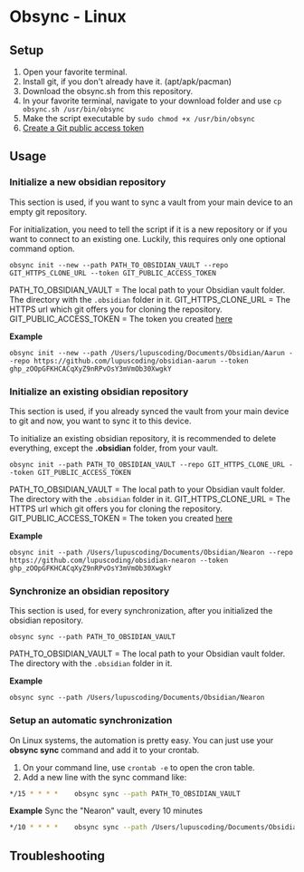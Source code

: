 # Obsync - Linux

## Setup

1. Open your favorite terminal.
2. Install git, if you don't already have it. (apt/apk/pacman)
3. Download the obsync.sh from this repository.
4. In your favorite terminal, navigate to your download folder and use `cp obsync.sh /usr/bin/obsync`
5. Make the script executable by `sudo chmod +x /usr/bin/obsync`
6. [Create a Git public access token](./git_access_token.md)

## Usage

### Initialize a new obsidian repository
This section is used, if you want to sync a vault from your main device to an empty git repository. 

For initialization, you need to tell the script if it is a new repository or if you want to connect to an existing one.
Luckily, this requires only one optional command option.

```shell
obsync init --new --path PATH_TO_OBSIDIAN_VAULT --repo GIT_HTTPS_CLONE_URL --token GIT_PUBLIC_ACCESS_TOKEN
```

PATH_TO_OBSIDIAN_VAULT = The local path to your Obsidian vault folder. The directory with the `.obsidian` folder in it.
GIT_HTTPS_CLONE_URL      = The HTTPS url which git offers you for cloning the repository.
GIT_PUBLIC_ACCESS_TOKEN  = The token you created [here](./git_access_token.md)

**Example**
```shell
obsync init --new --path /Users/lupuscoding/Documents/Obsidian/Aarun --repo https://github.com/lupuscoding/obsidian-aarun --token ghp_zOOpGFKHCACqXyZ9nRPvOsY3mVmOb30XwgkY
```

### Initialize an existing obsidian repository
This section is used, if you already synced the vault from your main device to git and now, you want to sync it to this device.

To initialize an existing obsidian repository, it is recommended to delete everything, except the **.obsidian** folder, from your vault.
```shell
obsync init --path PATH_TO_OBSIDIAN_VAULT --repo GIT_HTTPS_CLONE_URL --token GIT_PUBLIC_ACCESS_TOKEN
```

PATH_TO_OBSIDIAN_VAULT = The local path to your Obsidian vault folder. The directory with the `.obsidian` folder in it.
GIT_HTTPS_CLONE_URL      = The HTTPS url which git offers you for cloning the repository.
GIT_PUBLIC_ACCESS_TOKEN  = The token you created [here](./git_access_token.md)

**Example**
```shell
obsync init --path /Users/lupuscoding/Documents/Obsidian/Nearon --repo https://github.com/lupuscoding/obsidian-nearon --token ghp_zOOpGFKHCACqXyZ9nRPvOsY3mVmOb30XwgkY
```

### Synchronize an obsidian repository
This section is used, for every synchronization, after you initialized the obsidian repository.

```shell
obsync sync --path PATH_TO_OBSIDIAN_VAULT
```

PATH_TO_OBSIDIAN_VAULT = The local path to your Obsidian vault folder. The directory with the `.obsidian` folder in it.

**Example**
```shell
obsync sync --path /Users/lupuscoding/Documents/Obsidian/Nearon
```

### Setup an automatic synchronization
On Linux systems, the automation is pretty easy. You can just use your **obsync sync** command and add it to your crontab.

1. On your command line, use `crontab -e` to open the cron table.
2. Add a new line with the sync command like:
```bash
*/15 * * * *	obsync sync --path PATH_TO_OBSIDIAN_VAULT
```

**Example** Sync the "Nearon" vault, every 10 minutes
```bash
*/10 * * * *	obsync sync --path /Users/lupuscoding/Documents/Obsidian/Nearon
```

## Troubleshooting

